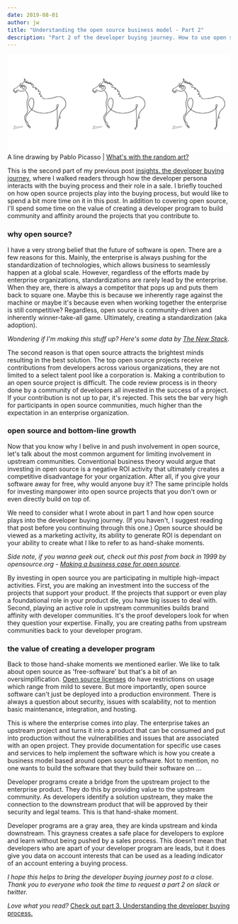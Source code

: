 ```yaml
---
date: 2019-08-01
author: jw
title: "Understanding the open source business model - Part 2"
description: "Part 2 of the developer buying journey. How to use open source projects and communities enable the developer buying process."
---
```

![Emerald](img/picasso-site-art.png "Art by Davis Camp DeLisi")
<span class="heroart">A line drawing by Pablo Picasso | <a href="../about#whats-with-the-random-art">What's with the random art?</a>

This is the second part of my previous post <a href="https://www.jesse-williams.com/developer-buying-journey">insights. the developer buying journey</a>, where I walked readers through how the developer persona interacts with the buying process and their role in a sale. I briefly touched on how open source projects play into the buying process, but would like to spend a bit more time on it in this post. In addition to covering open source, I'll spend some time on the value of creating a developer program to build community and affinity around the projects that you contribute to. 

<h3>why open source?</h3>
I have a very strong belief that the future of software is open. There are a few reasons for this. Mainly, the enterprise is always pushing for the standardization of technologies, which allows business to seamlessly happen at a global scale. However, regardless of the efforts made by enterprise organizations, standardizations are rarely lead by the enterprise. When they are, there is always a competitor that pops up and puts them back to square one. Maybe this is because we inherently rage against the machine or maybe it's because even when working together the enterprise is still competitive? Regardless, open source is community-driven and inherently winner-take-all game. Ultimately, creating a standardization (aka adoption). 

<em>Wondering if I'm making this stuff up? Here's some data by <a href="https://thenewstack.io/survey-open-source-programs-are-a-best-practice-among-large-companies/">The New Stack</a>.</em>

The second reason is that open source attracts the brightest minds resulting in the best solution. The top open source projects receive contributions from developers across various organizations, they are not limited to a select talent pool like a corporation is. Making a contribution to an open source project is difficult. The code review process is in theory done by a community of developers all invested in the success of a project. If your contribution is not up to par, it's rejected. This sets the bar very high for participants in open source communities, much higher than the expectation in an enterprise organization. 

<h3>open source and bottom-line growth</h3>
Now that you know why I belive in and push involvement in open source, let's talk about the most common argument for limiting involvement in upstream communities. Conventional business theory would argue that investing in open source is a negative ROI activity that ultimately creates a competitive disadvantage for your organization. After all, if you give your software away for free, why would anyone buy it? The same principle holds for investing manpower into open source projects that you don't own or even directly build on top of. 

We need to consider what I wrote about in part 1 and how open source plays into the developer buying journey. (If you haven't, I suggest reading that post before you continuing through this one.) Open source should be viewed as a marketing activity, its ability to generate ROI is dependant on your ability to create what I like to refer to as hand-shake moments.

<em>Side note, if you wanna geek out, check out this post from back in 1999 by opensource.org - <a href="http://web.archive.org/web/19991123023920/http://www.opensource.org/for-suits.html">Making a business case for open source</a>.</em>

By investing in open source you are participating in multiple high-impact activities. First, you are making an investment into the success of the projects that support your product. If the projects that support or even play a foundational role in your product die, you have big issues to deal with. Second, playing an active role in upstream communities builds brand affinity with developer communities. It's the proof developers look for when they question your expertise. Finally, you are creating paths from upstream communities back to your developer program. 

<h3>the value of creating a developer program</h3>
Back to those hand-shake moments we mentioned earlier. We like to talk about open source as 'free-software' but that's a bit of an oversimplification. <a href="https://opensource.org/licenses">Open source licenses</a> do have restrictions on usage which range from mild to severe. But more importantly, open source software can't just be deployed into a production environment. There is always a question about security, issues with scalability, not to mention basic maintenance, integration, and hosting. 

This is where the enterprise comes into play. The enterprise takes an upstream project and turns it into a product that can be consumed and put into production without the vulnerabilities and issues that are associated with an open project. They provide documentation for specific use cases and services to help implement the software which is how you create a business model based around open source software. Not to mention, no one wants to build the software that they build their software on ... 

Developer programs create a bridge from the upstream project to the enterprise product. They do this by providing value to the upstream community. As developers identify a solution upstream, they make the connection to the downstream product that will be approved by their security and legal teams. This is that hand-shake moment. 

Developer programs are a gray area, they are kinda upstream and kinda downstream. This grayness creates a safe place for developers to explore and learn without being pushed by a sales process. This doesn't mean that developers who are apart of your developer program are leads, but it does give you data on account interests that can be used as a leading indicator of an account entering a buying process. 

<em>I hope this helps to bring the developer buying journey post to a close. Thank you to everyone who took the time to  request a part 2 on slack or twitter.</em>

<em>Love what you read?</em> 
<a href="https://jesse-williams.com/developers-and-bant">Check out part 3. Understanding the developer buying process.</a>